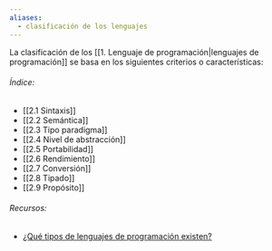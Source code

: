 ```yaml
---
aliases:
  - clasificación de los lenguajes
---
```

La clasificación de los [[1. Lenguaje de programación|lenguajes de programación]] se basa en los siguientes criterios o características:

###### Índice:

- [[2.1 Sintaxis]]
- [[2.2 Semántica]]
- [[2.3 Tipo paradigma]]
- [[2.4 Nivel de abstracción]]
- [[2.5 Portabilidad]]
- [[2.6 Rendimiento]]
- [[2.7 Conversión]]
- [[2.8 Tipado]]
- [[2.9 Propósito]]

###### Recursos:

- [¿Qué tipos de lenguajes de programación existen?](https://www.youtube.com/watch?v=9YUjXYaimVQ)
